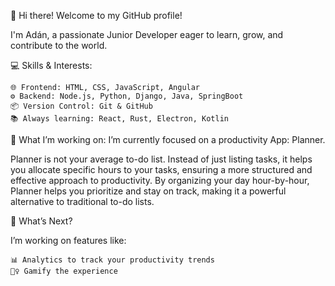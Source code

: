 👋 Hi there! Welcome to my GitHub profile!

I'm Adán, a passionate Junior Developer eager to learn, grow, and contribute to the world. 

💻 Skills & Interests:

    🌐 Frontend: HTML, CSS, JavaScript, Angular
    ⚙️ Backend: Node.js, Python, Django, Java, SpringBoot
    📦 Version Control: Git & GitHub
    📚 Always learning: React, Rust, Electron, Kotlin

🌟 What I’m working on:
I’m currently focused on a productivity App: Planner.

Planner is not your average to-do list. Instead of just listing tasks, it helps you allocate specific hours to your tasks, ensuring a more structured and effective approach to productivity. By organizing your day hour-by-hour, Planner helps you prioritize and stay on track, making it a powerful alternative to traditional to-do lists.

🚀 What’s Next?

I’m working on features like:

    📊 Analytics to track your productivity trends
    🧙‍♀️ Gamify the experience 
